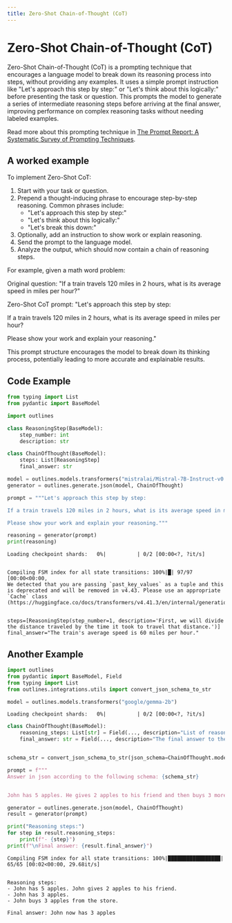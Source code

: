 ```yaml
---
title: Zero-Shot Chain-of-Thought (CoT)
---
```


# Zero-Shot Chain-of-Thought (CoT)


Zero-Shot Chain-of-Thought (CoT) is a prompting technique that encourages a language model to break down its reasoning process into steps, without providing any examples. It uses a simple prompt instruction like "Let's approach this step by step:" or "Let's think about this logically:" before presenting the task or question. This prompts the model to generate a series of intermediate reasoning steps before arriving at the final answer, improving performance on complex reasoning tasks without needing labeled examples.

Read more about this prompting technique in [The Prompt Report: A Systematic Survey of Prompting Techniques](https://arxiv.org/abs/2406.06608).

## A worked example


To implement Zero-Shot CoT:

1. Start with your task or question.
2. Prepend a thought-inducing phrase to encourage step-by-step reasoning. Common phrases include:
   - "Let's approach this step by step:"
   - "Let's think about this logically:"
   - "Let's break this down:"
3. Optionally, add an instruction to show work or explain reasoning.
4. Send the prompt to the language model.
5. Analyze the output, which should now contain a chain of reasoning steps.

For example, given a math word problem:

Original question:
"If a train travels 120 miles in 2 hours, what is its average speed in miles per hour?"

Zero-Shot CoT prompt:
"Let's approach this step by step:

If a train travels 120 miles in 2 hours, what is its average speed in miles per hour?

Please show your work and explain your reasoning."

This prompt structure encourages the model to break down its thinking process, potentially leading to more accurate and explainable results.

## Code Example





```python
from typing import List
from pydantic import BaseModel

import outlines

class ReasoningStep(BaseModel):
    step_number: int
    description: str

class ChainOfThought(BaseModel):
    steps: List[ReasoningStep]
    final_answer: str

model = outlines.models.transformers("mistralai/Mistral-7B-Instruct-v0.1", device="cuda")
generator = outlines.generate.json(model, ChainOfThought)

prompt = """Let's approach this step by step:

If a train travels 120 miles in 2 hours, what is its average speed in miles per hour?

Please show your work and explain your reasoning."""

reasoning = generator(prompt)
print(reasoning)
```


    Loading checkpoint shards:   0%|          | 0/2 [00:00<?, ?it/s]


    Compiling FSM index for all state transitions: 100%|█| 97/97 [00:00<00:00,
    We detected that you are passing `past_key_values` as a tuple and this is deprecated and will be removed in v4.43. Please use an appropriate `Cache` class (https://huggingface.co/docs/transformers/v4.41.3/en/internal/generation_utils#transformers.Cache)


    steps=[ReasoningStep(step_number=1, description='First, we will divide the distance traveled by the time it took to travel that distance.')] final_answer="The train's average speed is 60 miles per hour."



## Another Example






```python
import outlines
from pydantic import BaseModel, Field
from typing import List
from outlines.integrations.utils import convert_json_schema_to_str

model = outlines.models.transformers("google/gemma-2b")
```


    Loading checkpoint shards:   0%|          | 0/2 [00:00<?, ?it/s]



```python
class ChainOfThought(BaseModel):
    reasoning_steps: List[str] = Field(..., description="List of reasoning steps")
    final_answer: str = Field(..., description="The final answer to the question")


schema_str = convert_json_schema_to_str(json_schema=ChainOfThought.model_json_schema())

prompt = f"""
Answer in json according to the following schema: {schema_str}


John has 5 apples. He gives 2 apples to his friend and then buys 3 more apples from the store. How many apples does John have now? Let's think step by step."""

generator = outlines.generate.json(model, ChainOfThought)
result = generator(prompt)

print("Reasoning steps:")
for step in result.reasoning_steps:
    print(f"- {step}")
print(f"\nFinal answer: {result.final_answer}")
```

    Compiling FSM index for all state transitions: 100%|█████████████████| 65/65 [00:02<00:00, 29.68it/s]


    Reasoning steps:
    - John has 5 apples. John gives 2 apples to his friend.
    - John has 3 apples.
    - John buys 3 apples from the store.

    Final answer: John now has 3 apples



```python

```
